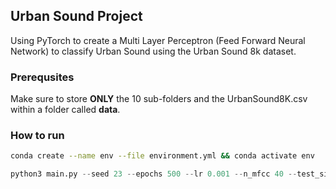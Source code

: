 ## Urban Sound Project

Using PyTorch to create a Multi Layer Perceptron (Feed Forward Neural Network) to classify Urban Sound using the Urban Sound 8k dataset.

### Prerequsites

Make sure to store **ONLY** the 10 sub-folders and the UrbanSound8K.csv within a folder called **data**.

### How to run

```bash
conda create --name env --file environment.yml && conda activate env
```

```python
python3 main.py --seed 23 --epochs 500 --lr 0.001 --n_mfcc 40 --test_size 0.2 --dropout_rate 0.2
```